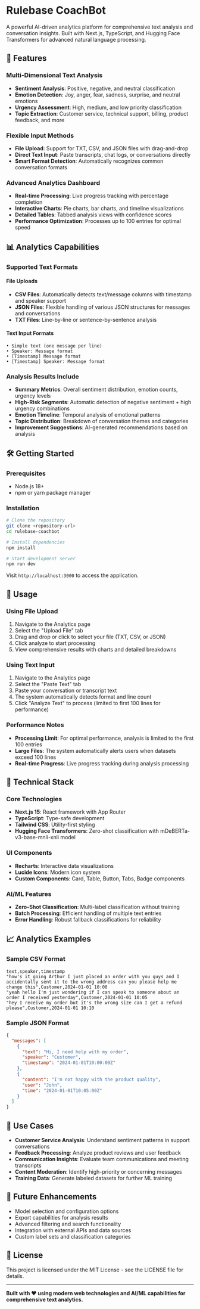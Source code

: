 # Rulebase CoachBot

A powerful AI-driven analytics platform for comprehensive text analysis and conversation insights. Built with Next.js, TypeScript, and Hugging Face Transformers for advanced natural language processing.

## 🚀 Features

### Multi-Dimensional Text Analysis
- **Sentiment Analysis**: Positive, negative, and neutral classification
- **Emotion Detection**: Joy, anger, fear, sadness, surprise, and neutral emotions
- **Urgency Assessment**: High, medium, and low priority classification  
- **Topic Extraction**: Customer service, technical support, billing, product feedback, and more

### Flexible Input Methods
- **File Upload**: Support for TXT, CSV, and JSON files with drag-and-drop
- **Direct Text Input**: Paste transcripts, chat logs, or conversations directly
- **Smart Format Detection**: Automatically recognizes common conversation formats

### Advanced Analytics Dashboard
- **Real-time Processing**: Live progress tracking with percentage completion  
- **Interactive Charts**: Pie charts, bar charts, and timeline visualizations
- **Detailed Tables**: Tabbed analysis views with confidence scores
- **Performance Optimization**: Processes up to 100 entries for optimal speed

## 📊 Analytics Capabilities

### Supported Text Formats

#### File Uploads
- **CSV Files**: Automatically detects text/message columns with timestamp and speaker support
- **JSON Files**: Flexible handling of various JSON structures for messages and conversations
- **TXT Files**: Line-by-line or sentence-by-sentence analysis

#### Text Input Formats
```
• Simple text (one message per line)
• Speaker: Message format
• [Timestamp] Message format  
• [Timestamp] Speaker: Message format
```

### Analysis Results Include
- **Summary Metrics**: Overall sentiment distribution, emotion counts, urgency levels
- **High-Risk Segments**: Automatic detection of negative sentiment + high urgency combinations
- **Emotion Timeline**: Temporal analysis of emotional patterns
- **Topic Distribution**: Breakdown of conversation themes and categories
- **Improvement Suggestions**: AI-generated recommendations based on analysis

## 🛠️ Getting Started

### Prerequisites
- Node.js 18+ 
- npm or yarn package manager

### Installation
```bash
# Clone the repository
git clone <repository-url>
cd rulebase-coachbot

# Install dependencies
npm install

# Start development server
npm run dev
```

Visit `http://localhost:3000` to access the application.

## 📝 Usage

### Using File Upload
1. Navigate to the Analytics page
2. Select the "Upload File" tab
3. Drag and drop or click to select your file (TXT, CSV, or JSON)
4. Click analyze to start processing
5. View comprehensive results with charts and detailed breakdowns

### Using Text Input
1. Navigate to the Analytics page  
2. Select the "Paste Text" tab
3. Paste your conversation or transcript text
4. The system automatically detects format and line count
5. Click "Analyze Text" to process (limited to first 100 lines for performance)

### Performance Notes
- **Processing Limit**: For optimal performance, analysis is limited to the first 100 entries
- **Large Files**: The system automatically alerts users when datasets exceed 100 lines
- **Real-time Progress**: Live progress tracking during analysis processing

## 🔧 Technical Stack

### Core Technologies
- **Next.js 15**: React framework with App Router
- **TypeScript**: Type-safe development
- **Tailwind CSS**: Utility-first styling
- **Hugging Face Transformers**: Zero-shot classification with mDeBERTa-v3-base-mnli-xnli model

### UI Components  
- **Recharts**: Interactive data visualizations
- **Lucide Icons**: Modern icon system
- **Custom Components**: Card, Table, Button, Tabs, Badge components

### AI/ML Features
- **Zero-Shot Classification**: Multi-label classification without training
- **Batch Processing**: Efficient handling of multiple text entries
- **Error Handling**: Robust fallback classifications for reliability

## 📈 Analytics Examples

### Sample CSV Format
```csv
text,speaker,timestamp
"how's it going Arthur I just placed an order with you guys and I accidentally sent it to the wrong address can you please help me change this",Customer,2024-01-01 10:00
"yeah hello I'm just wondering if I can speak to someone about an order I received yesterday",Customer,2024-01-01 10:05
"hey I receive my order but it's the wrong size can I get a refund please",Customer,2024-01-01 10:10
```

### Sample JSON Format
```json
{
  "messages": [
    {
      "text": "Hi, I need help with my order",
      "speaker": "Customer", 
      "timestamp": "2024-01-01T10:00:00Z"
    },
    {
      "content": "I'm not happy with the product quality",
      "user": "John",
      "time": "2024-01-01T10:05:00Z"
    }
  ]
}
```

## 🎯 Use Cases

- **Customer Service Analysis**: Understand sentiment patterns in support conversations
- **Feedback Processing**: Analyze product reviews and user feedback
- **Communication Insights**: Evaluate team communications and meeting transcripts  
- **Content Moderation**: Identify high-priority or concerning messages
- **Training Data**: Generate labeled datasets for further ML training

## 🔮 Future Enhancements

- Model selection and configuration options
- Export capabilities for analysis results  
- Advanced filtering and search functionality
- Integration with external APIs and data sources
- Custom label sets and classification categories

## 📄 License

This project is licensed under the MIT License - see the LICENSE file for details.

---

**Built with ❤️ using modern web technologies and AI/ML capabilities for comprehensive text analytics.**
